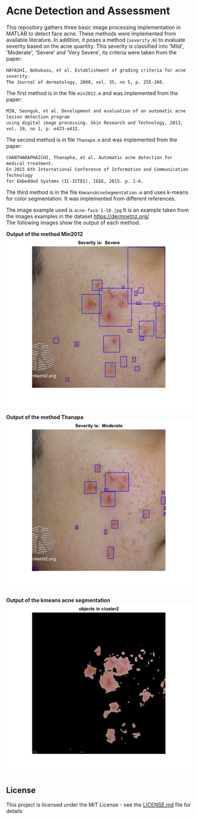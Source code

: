 # Acne Detection and Assessment

This repository gathers three basic image processing implementation in MATLAB to detect face acne. These methods were implemented from available literature. In addition, it poses a method (```severity.m```) to evaluate severity based on the acne quantity. This severity is classified into 'Mild', 'Moderate', 'Severe' and 'Very Severe', its criteria were taken from the paper:

```
HAYASHI, Nobukazu, et al. Establishment of grading criteria for acne severity. 
The Journal of dermatology, 2008, vol. 35, no 5, p. 255-260.
``` 
The first method is in the file ```min2012.m``` and was implemented from the paper:  

```
MIN, Seonguk, et al. Development and evaluation of an automatic acne lesion detection program 
using digital image processing. Skin Research and Technology, 2013, vol. 19, no 1, p. e423-e432.
```
The second method is in file ```Thanapa.m``` and was implemented from the paper:

```
CHANTHARAPHAICHI, Thanapha, et al. Automatic acne detection for medical treatment. 
En 2015 6th International Conference of Information and Communication Technology 
for Embedded Systems (IC-ICTES). IEEE, 2015. p. 1-6.
```

The third method is in the file ```KmeansAcneSegmentation.m``` and uses k-means for color segmentation. It was implemented from different references. 

The image example used is ```acne-face-1-10.jpg``` It is an example taken from the images examples in the dataset https://dermnetnz.org/  
The following images show the output of each method.

**Output of the method Min2012**
![Image description](https://github.com/Dacapi91/AcneDetectionAssessment/blob/master/Min2012_Output.png)

**Output of the method Thanapa**
![Image description](https://github.com/Dacapi91/AcneDetectionAssessment/blob/master/Thanapa_Output.png)

**Output of the kmeans acne segmentation**
![Image description](https://github.com/Dacapi91/AcneDetectionAssessment/blob/master/KmeansAcneSegmentation_Desired_Output.png)


## License

This project is licensed under the MIT License - see the [LICENSE.md](LICENSE.md) file for details
